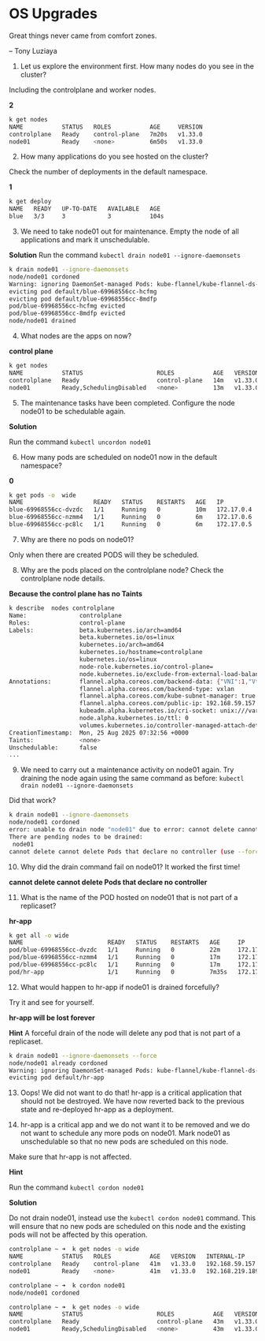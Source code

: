 # OS Upgrades

Great things never came from comfort zones.

– Tony Luziaya

1. Let us explore the environment first. How many nodes do you see in the cluster?

Including the controlplane and worker nodes.

**2**

```bash
k get nodes
NAME           STATUS   ROLES           AGE     VERSION
controlplane   Ready    control-plane   7m20s   v1.33.0
node01         Ready    <none>          6m50s   v1.33.0
```

2. How many applications do you see hosted on the cluster?

Check the number of deployments in the default namespace.

**1**

```bash
k get deploy
NAME   READY   UP-TO-DATE   AVAILABLE   AGE
blue   3/3     3            3           104s
```

3. We need to take node01 out for maintenance. Empty the node of all applications and mark it unschedulable.

**Solution**
Run the command ``` kubectl drain node01 --ignore-daemonsets ```

```bash
k drain node01 --ignore-daemonsets 
node/node01 cordoned
Warning: ignoring DaemonSet-managed Pods: kube-flannel/kube-flannel-ds-lvgpv, kube-system/kube-proxy-27plv
evicting pod default/blue-69968556cc-hcfmg
evicting pod default/blue-69968556cc-8mdfp
pod/blue-69968556cc-hcfmg evicted
pod/blue-69968556cc-8mdfp evicted
node/node01 drained
```

4. What nodes are the apps on now?

**control plane**

```bash
k get nodes
NAME           STATUS                     ROLES           AGE   VERSION
controlplane   Ready                      control-plane   14m   v1.33.0
node01         Ready,SchedulingDisabled   <none>          13m   v1.33.0
```

5. The maintenance tasks have been completed. Configure the node node01 to be schedulable again.

**Solution**

Run the command  ```kubectl uncordon node01 ```

6. How many pods are scheduled on node01 now in the default namespace?

**0**

```bash
k get pods -o  wide
NAME                    READY   STATUS    RESTARTS   AGE   IP           NODE           NOMINATED NODE   READINESS GATES
blue-69968556cc-dvzdc   1/1     Running   0          10m   172.17.0.4   controlplane   <none>           <none>
blue-69968556cc-nzmm4   1/1     Running   0          6m    172.17.0.6   controlplane   <none>           <none>
blue-69968556cc-pc8lc   1/1     Running   0          6m    172.17.0.5   controlplane   <none>           <none>
```

7. Why are there no pods on node01?

Only when there are created PODS will they be scheduled.

8. Why are the pods placed on the controlplane node?
Check the controlplane node details.

**Because the control plane has no Taints**

```bash
k describe  nodes controlplane 
Name:               controlplane
Roles:              control-plane
Labels:             beta.kubernetes.io/arch=amd64
                    beta.kubernetes.io/os=linux
                    kubernetes.io/arch=amd64
                    kubernetes.io/hostname=controlplane
                    kubernetes.io/os=linux
                    node-role.kubernetes.io/control-plane=
                    node.kubernetes.io/exclude-from-external-load-balancers=
Annotations:        flannel.alpha.coreos.com/backend-data: {"VNI":1,"VtepMAC":"8e:dc:90:95:51:69"}
                    flannel.alpha.coreos.com/backend-type: vxlan
                    flannel.alpha.coreos.com/kube-subnet-manager: true
                    flannel.alpha.coreos.com/public-ip: 192.168.59.157
                    kubeadm.alpha.kubernetes.io/cri-socket: unix:///var/run/containerd/containerd.sock
                    node.alpha.kubernetes.io/ttl: 0
                    volumes.kubernetes.io/controller-managed-attach-detach: true
CreationTimestamp:  Mon, 25 Aug 2025 07:32:56 +0000
Taints:             <none>
Unschedulable:      false
...
```

9. We need to carry out a maintenance activity on node01 again. Try draining the node again using the same command as before: ``` kubectl drain node01 --ignore-daemonsets ```

Did that work?

```bash
k drain node01 --ignore-daemonsets 
node/node01 cordoned
error: unable to drain node "node01" due to error: cannot delete cannot delete Pods that declare no controller (use --force to override): default/hr-app, continuing command...
There are pending nodes to be drained:
 node01
cannot delete cannot delete Pods that declare no controller (use --force to override): default/hr-app
```

10. Why did the drain command fail on node01? It worked the first time!

**cannot delete cannot delete Pods that declare no controller**

11. What is the name of the POD hosted on node01 that is not part of a replicaset?

**hr-app**

```bash
k get all -o wide
NAME                        READY   STATUS    RESTARTS   AGE     IP           NODE           NOMINATED NODE   READINESS GATES
pod/blue-69968556cc-dvzdc   1/1     Running   0          22m     172.17.0.4   controlplane   <none>           <none>
pod/blue-69968556cc-nzmm4   1/1     Running   0          17m     172.17.0.6   controlplane   <none>           <none>
pod/blue-69968556cc-pc8lc   1/1     Running   0          17m     172.17.0.5   controlplane   <none>           <none>
pod/hr-app                  1/1     Running   0          7m35s   172.17.1.4   node01         <none>           <none>
```

12. What would happen to hr-app if node01 is drained forcefully?

Try it and see for yourself.

**hr-app will be lost forever**

**Hint**
A forceful drain of the node will delete any pod that is not part of a replicaset.

```bash
k drain node01 --ignore-daemonsets --force 
node/node01 already cordoned
Warning: ignoring DaemonSet-managed Pods: kube-flannel/kube-flannel-ds-lvgpv, kube-system/kube-proxy-27plv; deleting Pods that declare no controller: default/hr-app
evicting pod default/hr-app
```

13. Oops! We did not want to do that! hr-app is a critical application that should not be destroyed. We have now reverted back to the previous state and re-deployed hr-app as a deployment.

14. hr-app is a critical app and we do not want it to be removed and we do not want to schedule any more pods on node01.
Mark node01 as unschedulable so that no new pods are scheduled on this node.

Make sure that hr-app is not affected.

**Hint**

Run the command ``` kubectl cordon node01 ```

**Solution**

Do not drain node01, instead use the ``` kubectl cordon node01 ``` command. This will ensure that no new pods are scheduled on this node and the existing pods will not be affected by this operation.

```bash
controlplane ~ ➜  k get nodes -o wide
NAME           STATUS   ROLES           AGE   VERSION   INTERNAL-IP       EXTERNAL-IP   OS-IMAGE             KERNEL-VERSION    CONTAINER-RUNTIME
controlplane   Ready    control-plane   41m   v1.33.0   192.168.59.157    <none>        Ubuntu 22.04.5 LTS   5.15.0-1083-gcp   containerd://1.6.26
node01         Ready    <none>          41m   v1.33.0   192.168.219.189   <none>        Ubuntu 22.04.5 LTS   5.15.0-1083-gcp   containerd://1.6.26

controlplane ~ ➜  k cordon node01 
node/node01 cordoned

controlplane ~ ➜  k get nodes -o wide
NAME           STATUS                     ROLES           AGE   VERSION   INTERNAL-IP       EXTERNAL-IP   OS-IMAGE             KERNEL-VERSION    CONTAINER-RUNTIME
controlplane   Ready                      control-plane   43m   v1.33.0   192.168.59.157    <none>        Ubuntu 22.04.5 LTS   5.15.0-1083-gcp   containerd://1.6.26
node01         Ready,SchedulingDisabled   <none>          43m   v1.33.0   192.168.219.189   <none>        Ubuntu 22.04.5 LTS   5.15.0-1083-gcp   containerd://1.6.26
```










